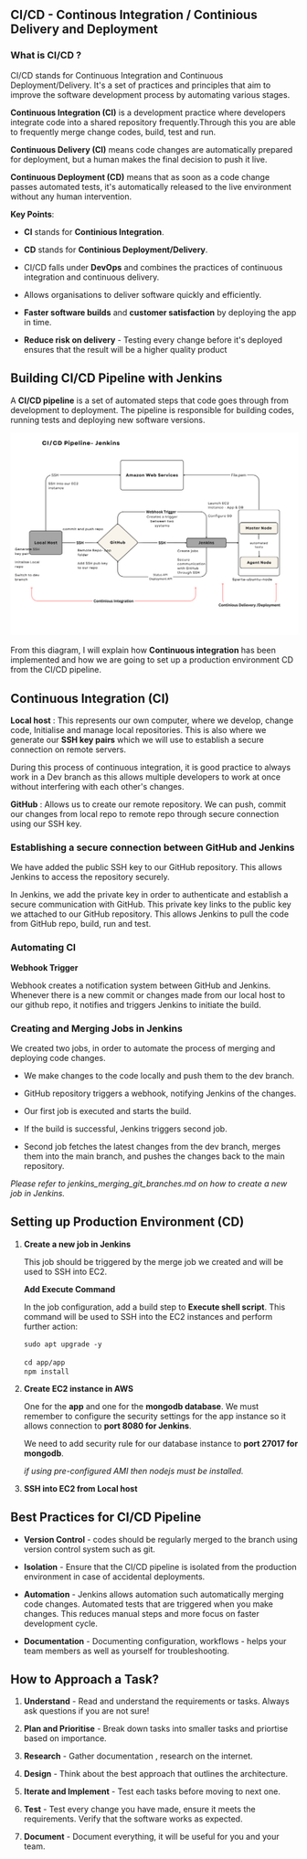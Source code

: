 ## CI/CD - Continous Integration / Continious Delivery and Deployment

### What is CI/CD ?

CI/CD stands for Continuous Integration and Continuous Deployment/Delivery. It's a set of practices and principles that aim to improve the software development process by automating various stages.

**Continuous Integration (CI)** is a development practice where developers integrate code into a shared repository frequently.Through this you are able to frequently merge change codes, build, test and run.

**Continuous Delivery (CI)** means code changes are automatically prepared for deployment, but a human makes the final decision to push it live.

**Continuous Deployment (CD)** means that as soon as a code change passes automated tests, it's automatically released to the live environment without any human intervention.

**Key Points**:

- **CI** stands for **Continious Integration**.
  
- **CD** stands for **Continious Deployment/Delivery**.
  
- CI/CD falls under **DevOps** and combines the practices of continuous integration and continuous delivery.

- Allows organisations to deliver software quickly and efficiently.

- **Faster software builds** and **customer satisfaction** by deploying the app in time.

- **Reduce risk on delivery** - Testing every change before it's deployed ensures that the result will be a higher quality product

## Building CI/CD Pipeline with Jenkins

A **CI/CD pipeline** is a set of automated steps that code goes through from development to deployment. The pipeline is responsible for building codes, running tests and deploying new software versions.

![Alt text](images/cicd_diagram2.png)

From this diagram, I will explain how **Continuous integration** has been implemented and how we are going to set up a production environment CD from the CI/CD pipeline.

## Continuous Integration (CI)

**Local host** : This represents our own computer, where we develop, change code, Initialise and manage local repositories. This is also where we generate our **SSH key pairs** which we will use to establish a secure connection on remote servers.
<br>

During this process of continuous integration, it is good practice to always work in a Dev branch as this allows multiple developers to work at once without interfering with each other's changes.

**GitHub** : Allows us to create our remote repository. We can push, commit our changes from local repo to remote repo through secure connection using our SSH key.
<br>

### Establishing a secure connection between GitHub and Jenkins

We have added the public SSH key to our GitHub repository. This allows Jenkins to access the repository securely.

 In Jenkins, we add the private key in order to authenticate and establish a secure communication with GitHub. This private key links to the public key we attached to our GitHub repository. This allows Jenkins to  pull the code from GitHub repo, build, run and test.

### Automating CI

**Webhook Trigger**

Webhook creates a notification system between GitHub and Jenkins. Whenever there is a new commit or changes made from our local host to our github repo, it notifies and triggers Jenkins to initiate the build.

### Creating and Merging Jobs in Jenkins

We created two jobs, in order to automate the process of merging and deploying code changes.

- We make changes to the code locally and push them to the dev branch.

- GitHub repository triggers a webhook, notifying Jenkins of the changes.

- Our first job is executed and starts the build.
  
- If the build is successful, Jenkins triggers second job.
  
- Second job fetches the latest changes from the dev branch, merges them into the main branch, and pushes the changes back to the main repository.

*Please refer to jenkins_merging_git_branches.md on how to create a new job in Jenkins.*

## Setting up Production Environment (CD)

1. **Create a new job in Jenkins**

   This job should be triggered by the merge job we created and will be used to SSH into EC2.

   **Add Execute Command**

   In the job configuration, add a build step to **Execute shell script**. This command will be used to SSH into the EC2 instances and perform further action:

   ```
   sudo apt upgrade -y 

   cd app/app
   npm install
   ```

2. **Create EC2 instance in AWS**

   One for the **app** and one for the **mongodb database**. We must remember to configure the security settings for the app instance so it allows connection to **port 8080 for Jenkins**.

   We need to add security rule for our database instance to **port 27017 for mongodb**.

   *if using pre-configured AMI then nodejs must be installed.*

3. **SSH into EC2 from Local host**

## Best Practices for CI/CD Pipeline

- **Version Control** - codes should be regularly merged to the branch using version control system such as git.

- **Isolation** - Ensure that the CI/CD pipeline is isolated from the production environment in case of accidental deployments.

- **Automation** - Jenkins allows automation such automatically merging code changes. Automated tests that are triggered when you make changes. This reduces manual steps and more focus on faster development cycle.

- **Documentation** - Documenting configuration, workflows - helps your team members as well as yourself for troubleshooting.

## How to Approach a Task?

1) **Understand** - Read and understand the requirements or tasks. Always ask questions if you are not sure!

2) **Plan and Prioritise** - Break down tasks into smaller tasks and priortise based on importance.

3) **Research** - Gather documentation , research on the internet.

4) **Design** - Think about the best approach that outlines the architecture.

5) **Iterate and Implement** - Test each tasks before moving to next one.

6) **Test** - Test every change you have made, ensure it meets the requirements. Verify that the software works as expected.

7) **Document** - Document everything, it will be useful for you and your team.
